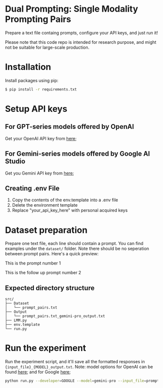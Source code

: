 # Dual Prompting: Single Modality Prompting Pairs


Prepare a text file containg prompts, configure your API keys, and just run it!

Please note that this code repo is intended for research purpose, and might not be suitable for large-scale production.


# Installation
Install packages using pip:
```bash
$ pip install -r requirements.txt
```

# Setup API keys
## For GPT-series models offered by OpenAI
Get your OpenAI API key from [here](https://platform.openai.com/api-keys);

## For Gemini-series models offered by Google AI Studio
Get you Gemini API key from [here](https://aistudio.google.com/app/apikey);

## Creating .env File
1. Copy the contents of the env.template into a .env file
2. Delete the environment template
3. Replace "your_api_key_here" with personal acquired keys


# Dataset preparation
Prepare one text file, each line should contain a prompt. You can find examples under the `dataset/` folder. Note there should be no seperation between prompt pairs. Here's a quick preview: 

This is the prompt number 1

This is the follow up prompt number 2


## Expected directory structure
```
src/
├── Dataset
│   └── prompt_pairs.txt
├── Output
│   └── prompt_pairs.txt_gemini-pro_output.txt
├── LMM.py
├── env.template
└── run.py

```

# Run the experiment
Run the experiment script, and it'll save all the formatted responses in `{input_file}_{MODEL}_output.txt`. Note: model options for OpenAI can be found [here](https://platform.openai.com/docs/models); and for Google [here](https://ai.google.dev/gemini-api/docs/models/gemini);
```bash
python run.py --developer=GOOGLE --model=gemini-pro --input_file=prompt_pairs.txt
```
